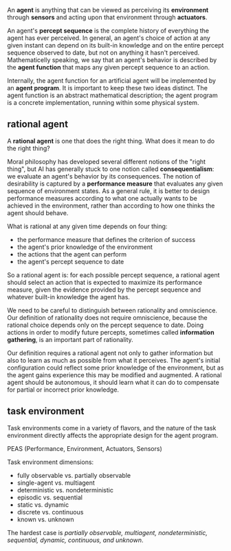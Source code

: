 An **agent** is anything that can be viewed as perceiving its **environment** through **sensors** and acting upon that environment through **actuators**.

An agent's **percept sequence** is the complete history of everything the agent has ever perceived. In general, an agent's choice of action at any given instant can depend on its built-in knowledge and on the entire percept sequence observed to date, but not on anything it hasn't perceived. Mathematicelly speaking, we say that an agent's behavior is described by the **agent function** that maps any given percept sequence to an action.

Internally, the agent function for an artificial agent will be implemented by an **agent program**. It is important to keep these two ideas distinct. The agent function is an abstract mathematical description; the agent program is a concrete implementation, running within some physical system.

## rational agent
A **rational agent** is one that does the right thing. What does it mean to do the right thing? 

Moral philosophy has developed several different notions of the "right thing", but AI has generally stuck to one notion called **consequentialism**: we evaluate an agent's behavior by its consequences. The notion of desirability is captured by a **performance measure** that evaluates any given sequence of environment states. As a general rule, it is better to design performance measures according to what one actually wants to be achieved in the environment, rather than according to how one thinks the agent should behave.

What is rational at any given time depends on four thing:
- the performance measure that defines the criterion of success
- the agent's prior knowledge of the environment
- the actions that the agent can perform
- the agent's percept sequence to date

So a rational agent is: for each possible percept sequence, a rational agent should select an action that is expected to maximize its performance measure, given the evidence provided by the percept sequence and whatever built-in knowledge the agent has.

We need to be careful to distinguish between rationality and omniscience. Our definition of rationality does not require omniscience, because the rational choice depends only on the percept sequence to date. Doing actions in order to modify future percepts, sometimes called **information gathering**, is an important part of rationality.

Our definition requires a rational agent not only to gather information but also to learn as much as possible from what it perceives. The agent's initial configuration could reflect some prior knowledge of the environment, but as the agent gains experience this may be modified and augmented. A rational agent should be autonomous, it should learn what it can do to compensate for partial or incorrect prior knowledge.

## task environment
Task environments come in a variety of flavors, and the nature of the task environment directly affects the appropriate design for the agent program.

PEAS (Performance, Environment, Actuators, Sensors)

Task environment dimensions:
- fully observable vs. partially observable
- single-agent vs. multiagent
- deterministic vs. nondeterministic
- episodic vs. sequential
- static vs. dynamic
- discrete vs. continuous
- known vs. unknown

The hardest case is *partially observable, multiagent, nondeterministic, sequential, dynamic, continuous, and unknown*.